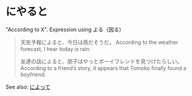 # にやると

"According to X". Expression using よる（因る）

> 天気予報によると、今日は雨だそうだ。
> According to the weather forecast, I hear today is rain.
> 
> 友達の話によると、朋子はやっとボーイフレンドを見つけたらしい。
> According to a friend’s story, it appears that Tomoko finally found a boyfriend.


See also: [によって](によって)